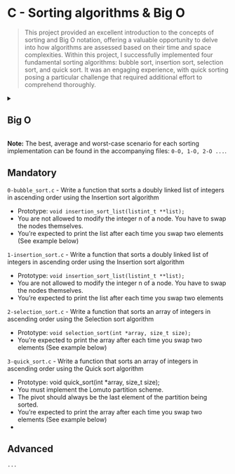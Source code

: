 # C - Sorting algorithms & Big O

> This project provided an excellent introduction to the concepts of sorting and Big O notation, offering a valuable opportunity to delve into how algorithms are assessed based on their time and space complexities. Within this project, I successfully implemented four fundamental sorting algorithms: bubble sort, insertion sort, selection sort, and quick sort. It was an engaging experience, with quick sorting posing a particular challenge that required additional effort to comprehend thoroughly.

<details><summary><h2>Big O</h2></summary>
        The big O notation is a way of determining how fast (time complexity) an algorithm would take to provide the desired output for a given input. To demonstrate the common known time complexity, consider the following:

```python
def function print_name(my_name):
    print(my_name)
```
- Whenever the function is called, the name is printed to the console, and this happens immediately without any form of looping construct. hence, we say that the Big O notation for such algorithm is `constant time` := `O(1)`

```python
def print_students(lists_of_students):
    for student in list_of_students:
        print(student)
```
- The number of times the print function is called depends on the number of students in the list_of_student object. Hence the more the bigger the list, the more time it takes to print all the students' names. Hence we say the time complexity of such an algorithm is `linear time` := `O(n)`

```python
def print_students(lists_of_students):
    for student in list_of_students:
        for subject in student.subject_offered:
            print(subject)
```
- The provided code iterates through a list of students, where each student has a list of subjects they are enrolled in. It begins by looping through the list of students, and for each student, it further loops through their list of subjects and prints each subject. For instance, if each student is enrolled in a minimum of 5 subjects, this results in the print statement being called 5 times for each student. Consequently, with, let's say, 5 students, this leads to a total of 25 print statements being executed. In algorithmic terms, when we encounter such scenarios where the number of operations grows with the square of the input size, it signifies a polynomial time complexity. In this specific case, it's referred to as quadratic time complexity, denoted as `O(n^2)`. Variations of this, such as `O(n^3)` (cubic), are encountered in nested loop constructs.

```python
# print numbers from 1 to last_number
def print_numbers(last_number = 100):
    num = 1
    while (num <= last_number)
        print(num)
        i = i * 2 # double num
```

The provided code generates a sequence of numbers from 0 up to a specified last_number. It's important to note that within the while loop, the variable num is doubled in each iteration, resulting in a rapidly increasing sequence: `1, 2, 4, 8, 16, 32 ...`.  This behavior characterizes an algorithm with a `logarithmic time complexity`, denoted as `O(logn)`, where the number of steps required is proportional to the logarithm of the input size, `n`.

</details>


**Note:** The best, average and worst-case scenario for each sorting implementation can be found in the accompanying files: `0-O, 1-O, 2-O ...`.

## Mandatory
`0-bubble_sort.c` - Write a function that sorts a doubly linked list of integers in ascending order using the Insertion sort algorithm

- Prototype: `void insertion_sort_list(listint_t **list);`
- You are not allowed to modify the integer n of a node. You have to swap the nodes themselves.
- You’re expected to print the list after each time you swap two elements (See example below)

`1-insertion_sort.c` - Write a function that sorts a doubly linked list of integers in ascending order using the Insertion sort algorithm

- Prototype: `void insertion_sort_list(listint_t **list);`
- You are not allowed to modify the integer n of a node. You have to swap the nodes themselves.
- You’re expected to print the list after each time you swap two elements

`2-selection_sort.c` - Write a function that sorts an array of integers in ascending order using the Selection sort algorithm

- Prototype: `void selection_sort(int *array, size_t size);`
- You’re expected to print the array after each time you swap two elements (See example below)

`3-quick_sort.c` - Write a function that sorts an array of integers in ascending order using the Quick sort algorithm
- Prototype: void quick_sort(int *array, size_t size);
- You must implement the Lomuto partition scheme.
- The pivot should always be the last element of the partition being sorted.
- You’re expected to print the array after each time you swap two elements (See example below)
- 
## Advanced
`...`
